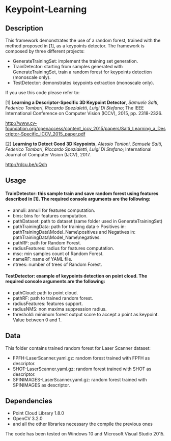 # Keypoint-Learning

Description
-----------
This framework demonstrates the use of a random forest, trained with the method proposed in [1], as a keypoints detector. 
The framework is composed by three different projects:
  * GenerateTrainingSet: implement the training set generation.
  * TrainDetector: starting from samples generated with GenerateTrainingSet, train a random forest for keypoints detection   (monoscale only).
 * TestDetector: demonstrates keypoints extraction (monoscale only).
 
If you use this code please refer to:

[1] **Learning a Descriptor-Specific 3D Keypoint Detector**, *Samuele Salti*, *Federico Tombari*, *Riccardo Spezialetti*, *Luigi Di Stefano*; The IEEE International Conference on Computer Vision (ICCV), 2015, pp. 2318-2326.

http://www.cv-foundation.org/openaccess/content_iccv_2015/papers/Salti_Learning_a_Descriptor-Specific_ICCV_2015_paper.pdf

[2] **Learning to Detect Good 3D Keypoints**, *Alessio Tonioni*, *Samuele Salti*, *Federico Tombari*, *Riccardo Spezialetti*, *Luigi Di Stefano*; International Journal of Computer Vision (IJCV), 2017.

http://rdcu.be/uQch


Usage
--------

#### TrainDetector: this sample train and save random forest using features described in [1]. The required console arguments are the following:
* annuli: annuli for features computation.
*	bins: bins for features computation.
* pathDataset: path to dataset (same folder used in GenerateTrainingSet)
* pathTrainingData: path for training data-> Positives in: pathTrainingData\\Model_Name\\positives and Negatives in: pathTrainingData\\Model_Name\\negatives.
* pathRF: path for Random Forest.
* radiusFeatures: radius for features computation.
*	msc: min samples count of Random Forest.
* nameRF: name of YAML file.
* ntrees: number of trees of Random Forest.

#### TestDetector: example of keypoints detection on point cloud. The required console arguments are the following:
* pathCloud: path to point cloud.
* pathRF: path to trained random forest.
* radiusFeatures: features support.
* radiusNMS: non maxima suppression radius.
* threshold: minimum forest output score to accept a point as keypoint. Value between 0 and 1.

Data
--------
This folder contains trained random forest for Laser Scanner dataset:
* FPFH-LaserScanner.yaml.gz: random forest trained with FPFH as descriptor.
* SHOT-LaserScanner.yaml.gz: random forest trained with SHOT as descriptor.
* SPINIMAGES-LaserScanner.yaml.gz: random forest trained with SPINIMAGES as descriptor.

Dependencies
--------
* Point Cloud Library 1.8.0
* OpenCV 3.2.0
* and all the other libraries necessary the compile the previous ones

The code has been tested on Windows 10 and Microsoft Visual Studio 2015.
